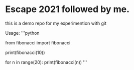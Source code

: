 # Escape 2021 followed by me.
this is a demo repo for my experimention with git 

Usage:
'''python

from fibonacci import fibonacci

print(fibonacci(10))

for n in range(20):
	print(fibonacci(n))
'''
